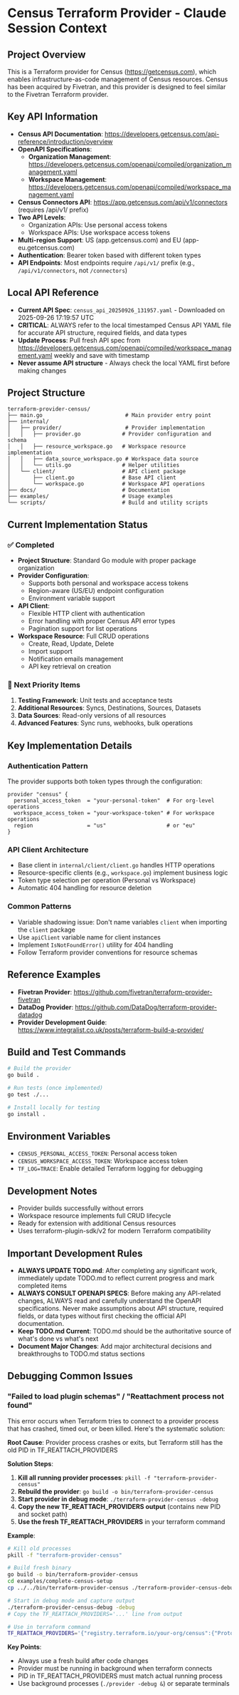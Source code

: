 # Census Terraform Provider - Claude Session Context

## Project Overview
This is a Terraform provider for Census (https://getcensus.com), which enables infrastructure-as-code management of Census resources. Census has been acquired by Fivetran, and this provider is designed to feel similar to the Fivetran Terraform provider.

## Key API Information
- **Census API Documentation**: https://developers.getcensus.com/api-reference/introduction/overview
- **OpenAPI Specifications**: 
  - **Organization Management**: https://developers.getcensus.com/openapi/compiled/organization_management.yaml
  - **Workspace Management**: https://developers.getcensus.com/openapi/compiled/workspace_management.yaml
- **Census Connectors API**: https://app.getcensus.com/api/v1/connectors (requires /api/v1/ prefix)
- **Two API Levels**: 
  - Organization APIs: Use personal access tokens
  - Workspace APIs: Use workspace access tokens
- **Multi-region Support**: US (app.getcensus.com) and EU (app-eu.getcensus.com)
- **Authentication**: Bearer token based with different token types
- **API Endpoints**: Most endpoints require `/api/v1/` prefix (e.g., `/api/v1/connectors`, not `/connectors`)

## Local API Reference
- **Current API Spec**: `census_api_20250926_131957.yaml` - Downloaded on 2025-09-26 17:19:57 UTC
- **CRITICAL**: ALWAYS refer to the local timestamped Census API YAML file for accurate API structure, required fields, and data types
- **Update Process**: Pull fresh API spec from https://developers.getcensus.com/openapi/compiled/workspace_management.yaml weekly and save with timestamp
- **Never assume API structure** - Always check the local YAML first before making changes

## Project Structure
```
terraform-provider-census/
├── main.go                          # Main provider entry point
├── internal/
│   ├── provider/                    # Provider implementation
│   │   ├── provider.go             # Provider configuration and schema
│   │   ├── resource_workspace.go   # Workspace resource implementation
│   │   ├── data_source_workspace.go # Workspace data source
│   │   └── utils.go                # Helper utilities
│   └── client/                     # API client package
│       ├── client.go               # Base API client
│       └── workspace.go            # Workspace API operations
├── docs/                           # Documentation
├── examples/                       # Usage examples
└── scripts/                        # Build and utility scripts
```

## Current Implementation Status

### ✅ Completed
- **Project Structure**: Standard Go module with proper package organization
- **Provider Configuration**: 
  - Supports both personal and workspace access tokens
  - Region-aware (US/EU) endpoint configuration
  - Environment variable support
- **API Client**: 
  - Flexible HTTP client with authentication
  - Error handling with proper Census API error types
  - Pagination support for list operations
- **Workspace Resource**: Full CRUD operations
  - Create, Read, Update, Delete
  - Import support
  - Notification emails management
  - API key retrieval on creation

### 🚧 Next Priority Items
1. **Testing Framework**: Unit tests and acceptance tests
2. **Additional Resources**: Syncs, Destinations, Sources, Datasets
3. **Data Sources**: Read-only versions of all resources
4. **Advanced Features**: Sync runs, webhooks, bulk operations

## Key Implementation Details

### Authentication Pattern
The provider supports both token types through the configuration:
```hcl
provider "census" {
  personal_access_token  = "your-personal-token"  # For org-level operations
  workspace_access_token = "your-workspace-token" # For workspace operations
  region                 = "us"                   # or "eu"
}
```

### API Client Architecture
- Base client in `internal/client/client.go` handles HTTP operations
- Resource-specific clients (e.g., `workspace.go`) implement business logic
- Token type selection per operation (Personal vs Workspace)
- Automatic 404 handling for resource deletion

### Common Patterns
- Variable shadowing issue: Don't name variables `client` when importing the `client` package
- Use `apiClient` variable name for client instances
- Implement `IsNotFoundError()` utility for 404 handling
- Follow Terraform provider conventions for resource schemas

## Reference Examples
- **Fivetran Provider**: https://github.com/fivetran/terraform-provider-fivetran
- **DataDog Provider**: https://github.com/DataDog/terraform-provider-datadog
- **Provider Development Guide**: https://www.integralist.co.uk/posts/terraform-build-a-provider/

## Build and Test Commands
```bash
# Build the provider
go build .

# Run tests (once implemented)
go test ./...

# Install locally for testing
go install .
```

## Environment Variables
- `CENSUS_PERSONAL_ACCESS_TOKEN`: Personal access token
- `CENSUS_WORKSPACE_ACCESS_TOKEN`: Workspace access token
- `TF_LOG=TRACE`: Enable detailed Terraform logging for debugging

## Development Notes
- Provider builds successfully without errors
- Workspace resource implements full CRUD lifecycle
- Ready for extension with additional Census resources
- Uses terraform-plugin-sdk/v2 for modern Terraform compatibility

## Important Development Rules
- **ALWAYS UPDATE TODO.md**: After completing any significant work, immediately update TODO.md to reflect current progress and mark completed items
- **ALWAYS CONSULT OPENAPI SPECS**: Before making any API-related changes, ALWAYS read and carefully understand the OpenAPI specifications. Never make assumptions about API structure, required fields, or data types without first checking the official API documentation.
- **Keep TODO.md Current**: TODO.md should be the authoritative source of what's done vs what's next
- **Document Major Changes**: Add major architectural decisions and breakthroughs to TODO.md status sections

## Debugging Common Issues

### "Failed to load plugin schemas" / "Reattachment process not found"
This error occurs when Terraform tries to connect to a provider process that has crashed, timed out, or been killed. Here's the systematic solution:

**Root Cause**: Provider process crashes or exits, but Terraform still has the old PID in TF_REATTACH_PROVIDERS

**Solution Steps**:
1. **Kill all running provider processes**: `pkill -f "terraform-provider-census"`
2. **Rebuild the provider**: `go build -o bin/terraform-provider-census` 
3. **Start provider in debug mode**: `./terraform-provider-census -debug`
4. **Copy the new TF_REATTACH_PROVIDERS output** (contains new PID and socket path)
5. **Use the fresh TF_REATTACH_PROVIDERS** in your terraform command

**Example**:
```bash
# Kill old processes
pkill -f "terraform-provider-census"

# Build fresh binary
go build -o bin/terraform-provider-census
cd examples/complete-census-setup
cp ../../bin/terraform-provider-census ./terraform-provider-census-debug

# Start in debug mode and capture output
./terraform-provider-census-debug -debug
# Copy the TF_REATTACH_PROVIDERS='...' line from output

# Use in terraform command
TF_REATTACH_PROVIDERS='{"registry.terraform.io/your-org/census":{"Protocol":"grpc","ProtocolVersion":5,"Pid":12345,"Test":true,"Addr":{"Network":"unix","String":"/tmp/plugin123"}}}' terraform plan
```

**Key Points**:
- Always use a fresh build after code changes
- Provider must be running in background when terraform connects
- PID in TF_REATTACH_PROVIDERS must match actual running process
- Use background processes (`./provider -debug &`) or separate terminals